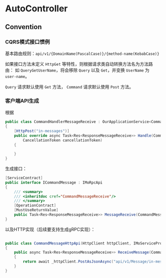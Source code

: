 # AutoController



## Convention

### CQRS模式接口惯例

基本路由规则：`api/v1/{DomainName(PascalCase)}/{method-name(KebabCase)}`

如果接口方法未定义 `HttpGet` 等特性，则根据请求类自动转换方法名为方法路由：
如 `QueryGetUserName`，将会移除 `Query` 以及 `Get`，并变换 `UserName` 为 `user-name`。

`Query` 请求默认使用 `Get` 方法， `Command` 请求默认使用 `Post` 方法。 



### 客户端API生成

根据

```cs 
public class CommandHandlerMessageReceive : OurApplicationService<CommandHandlerMessageReceive, CommandMessageReceive, Res<ResponseMessageReceive>>  
{  
    [HttpPost("in-messages")]  
    public override async Task<Res<ResponseMessageReceive>> Handle(CommandMessageReceive request,  
        CancellationToken cancellationToken)  
    {        
       
    }
}
```

生成接口：

```cs
[ServiceContract]
public interface ICommandMessage : IMoRpcApi  
{  
    /// <summary>  
    /// <inheritdoc cref="CommandMessageReceive"/>
	/// </summary>  
    [OperationContract]
    [MustUseReturnValue]  
    public Task<Res<ResponseMessageReceive>> MessageReceive(CommandMessageReceive req);
}
```

以及HTTP实现（后续要支持生成gRPC实现）：

```cs
  
public class CommandMessageHttpApi(HttpClient httpClient, IMoServiceProvider provider) : OurHttpApi(provider, httpClient), ICommandMessage  
{  
    public async Task<Res<ResponseMessageReceive>> ReceiveMessage(CommandMessageReceive commandMessage)  
    {       
	    return await _httpClient.PostAsJsonAsync("api/v1/Message/in-messages", commandMessage).GetResponse<Res<ResponseMessageReceive>>();  
    }
}

```


